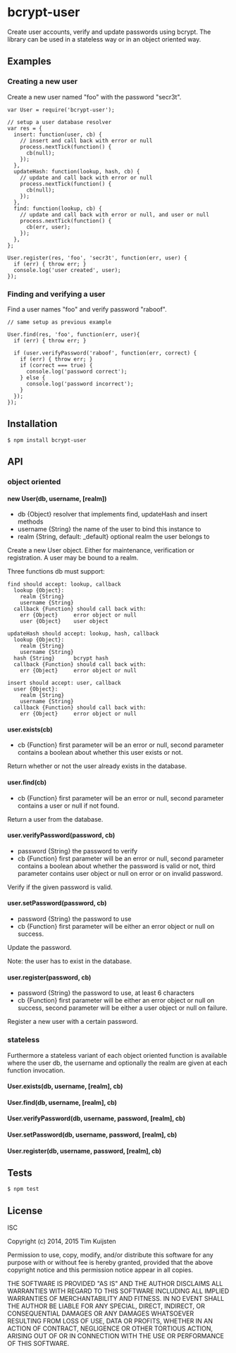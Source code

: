 # bcrypt-user

Create user accounts, verify and update passwords using bcrypt. The library can be
used in a stateless way or in an object oriented way.

## Examples
### Creating a new user
Create a new user named "foo" with the password "secr3t".

    var User = require('bcrypt-user');

    // setup a user database resolver
    var res = {
      insert: function(user, cb) {
        // insert and call back with error or null
        process.nextTick(function() {
          cb(null);
        });
      },
      updateHash: function(lookup, hash, cb) {
        // update and call back with error or null
        process.nextTick(function() {
          cb(null);
        });
      },
      find: function(lookup, cb) {
        // update and call back with error or null, and user or null
        process.nextTick(function() {
          cb(err, user);
        });
      },
    };

    User.register(res, 'foo', 'secr3t', function(err, user) {
      if (err) { throw err; }
      console.log('user created', user);
    });

### Finding and verifying a user
Find a user names "foo" and verify password "raboof".

    // same setup as previous example

    User.find(res, 'foo', function(err, user){
      if (err) { throw err; }

      if (user.verifyPassword('raboof', function(err, correct) {
        if (err) { throw err; }
        if (correct === true) {
          console.log('password correct');
        } else {
          console.log('password incorrect');
        }
      });
    });

## Installation

    $ npm install bcrypt-user

## API
### object oriented

#### new User(db, username, [realm])
* db {Object} resolver that implements find, updateHash and insert methods
* username {String} the name of the user to bind this instance to
* realm {String, default: _default} optional realm the user belongs to

Create a new User object. Either for maintenance, verification or registration.
A user may be bound to a realm.

Three functions db must support:

    find should accept: lookup, callback
      lookup {Object}:
        realm {String}
        username {String}
      callback {Function} should call back with:
        err {Object}     error object or null
        user {Object}    user object

    updateHash should accept: lookup, hash, callback
      lookup {Object}:
        realm {String}
        username {String}
      hash {String}      bcrypt hash
      callback {Function} should call back with:
        err {Object}     error object or null

    insert should accept: user, callback
      user {Object}:
        realm {String}
        username {String}
      callback {Function} should call back with:
        err {Object}     error object or null

#### user.exists(cb)
* cb {Function} first parameter will be an error or null, second parameter
  contains a boolean about whether this user exists or not.

Return whether or not the user already exists in the database.

#### user.find(cb)
* cb {Function} first parameter will be an error or null, second parameter
  contains a user or null if not found.

Return a user from the database.

#### user.verifyPassword(password, cb)
* password {String} the password to verify
* cb {Function} first parameter will be an error or null, second parameter
  contains a boolean about whether the password is valid or not, third parameter
  contains user object or null on error or on invalid password.

Verify if the given password is valid.

#### user.setPassword(password, cb)
* password {String} the password to use
* cb {Function} first parameter will be either an error object or null on success.

Update the password.

Note: the user has to exist in the database.

#### user.register(password, cb)
* password {String} the password to use, at least 6 characters
* cb {Function} first parameter will be either an error object or null on success,
  second parameter will be either a user object or null on failure.

Register a new user with a certain password.

### stateless

Furthermore a stateless variant of each object oriented function is available
where the user db, the username and optionally the realm are given at each
function invocation.

#### User.exists(db, username, [realm], cb)
#### User.find(db, username, [realm], cb)
#### User.verifyPassword(db, username, password, [realm], cb)
#### User.setPassword(db, username, password, [realm], cb)
#### User.register(db, username, password, [realm], cb)

## Tests

    $ npm test

## License

ISC

Copyright (c) 2014, 2015 Tim Kuijsten

Permission to use, copy, modify, and/or distribute this software for any
purpose with or without fee is hereby granted, provided that the above
copyright notice and this permission notice appear in all copies.

THE SOFTWARE IS PROVIDED "AS IS" AND THE AUTHOR DISCLAIMS ALL WARRANTIES
WITH REGARD TO THIS SOFTWARE INCLUDING ALL IMPLIED WARRANTIES OF
MERCHANTABILITY AND FITNESS. IN NO EVENT SHALL THE AUTHOR BE LIABLE FOR
ANY SPECIAL, DIRECT, INDIRECT, OR CONSEQUENTIAL DAMAGES OR ANY DAMAGES
WHATSOEVER RESULTING FROM LOSS OF USE, DATA OR PROFITS, WHETHER IN AN
ACTION OF CONTRACT, NEGLIGENCE OR OTHER TORTIOUS ACTION, ARISING OUT OF
OR IN CONNECTION WITH THE USE OR PERFORMANCE OF THIS SOFTWARE.
